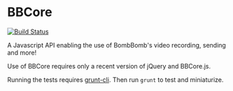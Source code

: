 # BBCore

[![Build Status](https://travis-ci.org/bombbomb/BBCore.svg?branch=master)](https://travis-ci.org/bombbomb/BBCore)

A Javascript API enabling the use of BombBomb's video recording, sending and more!

Use of BBCore requires only a recent version of jQuery and BBCore.js.

Running the tests requires [grunt-cli](https://github.com/gruntjs/grunt-cli). Then run `grunt` to test and miniaturize.
